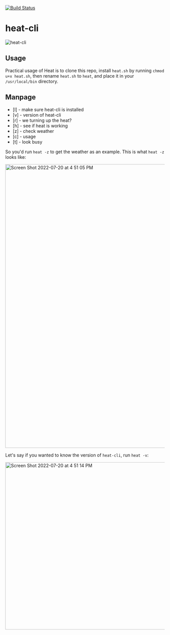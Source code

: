 [![Build Status](https://app.travis-ci.com/Montana/heat-cli.svg?branch=master)](https://app.travis-ci.com/Montana/heat-cli)

# heat-cli

![heat-cli](https://user-images.githubusercontent.com/20936398/180102810-9eedbee0-aa9e-4840-9a61-c0e2c05cb7da.png)

## Usage

Practical usage of Heat is to clone this repo, install `heat.sh` by running `chmod u+x heat.sh`, then rename `heat.sh` to `heat`, and place it in your `/usr/local/bin` directory. 

## Manpage

- [l] - make sure heat-cli is installed
- [v] - version of heat-cli
- [r] - we turning up the heat?
- [h] - see if heat is working
- [z] - check weather 
- [c] - usage
- [t] - look busy 

So you'd run `heat -z` to get the weather as an example. This is what `heat -z` looks like: 

<img width="895" alt="Screen Shot 2022-07-20 at 4 51 05 PM" src="https://user-images.githubusercontent.com/20936398/180101609-85896117-d40b-43a9-bf37-640154c628eb.png">

Let's say if you wanted to know the version of `heat-cli`, run `heat -v`:

<img width="528" alt="Screen Shot 2022-07-20 at 4 51 14 PM" src="https://user-images.githubusercontent.com/20936398/180101643-f703b3b1-5051-4dac-805e-b7ff6a0c1dd7.png">
